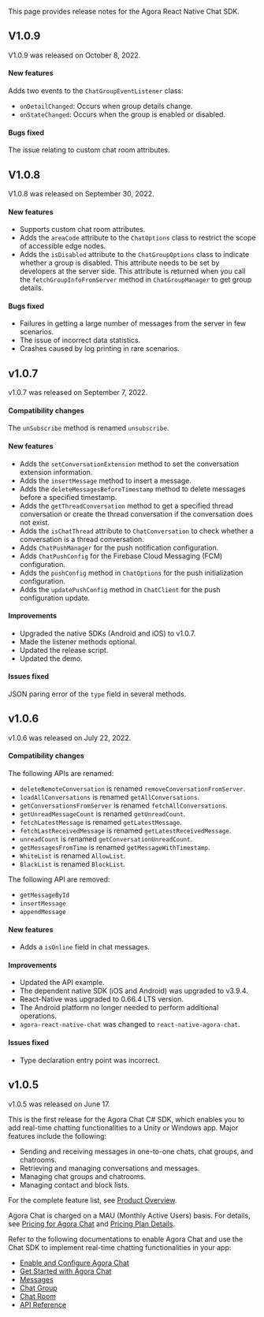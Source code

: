 This page provides release notes for the Agora React Native Chat SDK.

## V1.0.9

V1.0.9 was released on October 8, 2022. 

#### New features

Adds two events to the `ChatGroupEventListener` class:
- `onDetailChanged`: Occurs when group details change.
- `onStateChanged`: Occurs when the group is enabled or disabled.

#### Bugs fixed

The issue relating to custom chat room attributes.

## V1.0.8

V1.0.8 was released on September 30, 2022. 

#### New features

- Supports custom chat room attributes.
- Adds the `areaCode` attribute to the `ChatOptions` class to restrict the scope of accessible edge nodes.
- Adds the `isDisabled` attribute to the `ChatGroupOptions` class to indicate whether a group is disabled. This attribute needs to be set by developers at the server side. This attribute is returned when you call the `fetchGroupInfoFromServer` method in `ChatGroupManager` to get group details.

#### Bugs fixed

- Failures in getting a large number of messages from the server in few scenarios.
- The issue of incorrect data statistics.
- Crashes caused by log printing in rare scenarios.

## v1.0.7

v1.0.7 was released on September 7, 2022.

#### Compatibility changes

The `unSubscribe` method is renamed `unsubscribe`.

#### New features

- Adds the `setConversationExtension` method to set the conversation extension information.
- Adds the `insertMessage` method to insert a message.
- Adds the `deleteMessagesBeforeTimestamp` method to delete messages before a specified timestamp.
- Adds the `getThreadConversation` method to get a specified thread conversation or create the thread conversation if the conversation does not exist. 
- Adds the `isChatThread` attribute to `ChatConversation` to check whether a conversation is a thread conversation.
- Adds `ChatPushManager` for the push notification configuration.
- Adds `ChatPushConfig` for the Firebase Cloud Messaging (FCM) configuration.
- Adds the `pushConfig` method in `ChatOptions` for the push initialization configuration. 
- Adds the `updatePushConfig` method in `ChatClient` for the push configuration update.

#### Improvements

- Upgraded the native SDKs (Android and iOS) to v1.0.7.
- Made the listener methods optional.
- Updated the release script.
- Updated the demo.

#### Issues fixed

JSON paring error of the `type` field in several methods.

## v1.0.6

v1.0.6 was released on July 22, 2022.

#### Compatibility changes

The following APIs are renamed:

- `deleteRemoteConversation` is renamed `removeConversationFromServer`.
- `loadAllConversations` is renamed `getAllConversations`.
- `getConversationsFromServer` is renamed `fetchAllConversations`.
- `getUnreadMessageCount` is renamed `getUnreadCount`.
- `fetchLatestMessage` is renamed `getLatestMessage`.
- `fetchLastReceivedMessage` is renamed `getLatestReceivedMessage`.
- `unreadCount` is renamed `getConversationUnreadCount`.
- `getMessagesFromTime` is renamed `getMessageWithTimestamp`.
- `WhiteList` is renamed `AllowList`.
- `BlackList` is renamed `BlockList`.

The following API are removed:

- `getMessageById`
- `insertMessage`
- `appendMessage`

#### New features

- Adds a `isOnline` field in chat messages.

#### Improvements

- Updated the API example.
- The dependent native SDK (iOS and Android) was upgraded to v3.9.4.
- React-Native was upgraded to 0.66.4 LTS version.
- The Android platform no longer needed to perform additional operations.
- `agora-react-native-chat` was changed to `react-native-agora-chat`.

#### Issues fixed

- Type declaration entry point was incorrect.


## v1.0.5

v1.0.5 was released on June 17.

This is the first release for the Agora Chat C# SDK, which enables you to add real-time chatting functionalities to a Unity or Windows app. Major features include the following:

- Sending and receiving messages in one-to-one chats, chat groups, and chatrooms.
- Retrieving and managing conversations and messages.
- Managing chat groups and chatrooms.
- Managing contact and block lists.

For the complete feature list, see [Product Overview](./agora_chat_overview?platform=React%20Native).

Agora Chat is charged on a MAU (Monthly Active Users) basis. For details, see [Pricing for Agora Chat](./agora_chat_pricing?platform=React%20Native) and [Pricing Plan Details](./agora_chat_plan?platform=React%20Native).

Refer to the following documentations to enable Agora Chat and use the Chat SDK to implement real-time chatting functionalities in your app:

- [Enable and Configure Agora Chat](./enable_agora_chat?platform=React%20Native)
- [Get Started with Agora Chat](./agora-chat/agora_chat_get_started_rn?platform=React%20Native)
- [Messages](./agora_chat_message_overview?platform=React%20Native)
- [Chat Group](./agora_chat_group_overview?platform=React%20Native)
- [Chat Room](./agora_chat_chatroom_overview?platform=React%20Native)
- [API Reference](./api-ref?platform=React%20Native)
